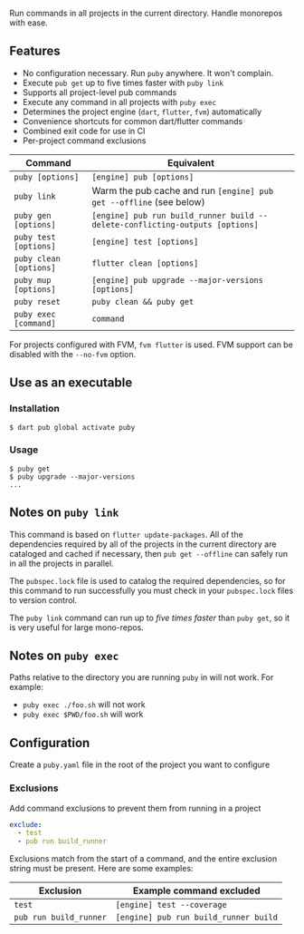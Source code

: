 Run commands in all projects in the current directory. Handle monorepos with ease.

## Features
- No configuration necessary. Run `puby` anywhere. It won't complain.
- Execute `pub get` up to five times faster with `puby link`
- Supports all project-level pub commands
- Execute any command in all projects with `puby exec`
- Determines the project engine (`dart`, `flutter`, `fvm`) automatically
- Convenience shortcuts for common dart/flutter commands
- Combined exit code for use in CI
- Per-project command exclusions

| Command                | Equivalent                                                                   |
| ---------------------- | ---------------------------------------------------------------------------- |
| `puby [options]`       | `[engine] pub [options]`                                                     |
| `puby link`            | Warm the pub cache and run `[engine] pub get --offline` (see below)          |
| `puby gen [options]`   | `[engine] pub run build_runner build --delete-conflicting-outputs [options]` |
| `puby test [options]`  | `[engine] test [options]`                                                    |
| `puby clean [options]` | `flutter clean [options]`                                                    |
| `puby mup [options]`   | `[engine] pub upgrade --major-versions [options]`                            |
| `puby reset`           | `puby clean && puby get`                                                     |
| `puby exec [command]`  | `command`                                                                    |

For projects configured with FVM, `fvm flutter` is used. FVM support can be disabled with the `--no-fvm` option.

## Use as an executable

### Installation
```console
$ dart pub global activate puby
```

### Usage
```console
$ puby get
$ puby upgrade --major-versions
...
```

## Notes on `puby link`
This command is based on `flutter update-packages`. All of the dependencies required by all of the projects in the current directory are cataloged and cached if necessary, then `pub get --offline` can safely run in all the projects in parallel.

The `pubspec.lock` file is used to catalog the required dependencies, so for this command to run successfully you must check in your `pubspec.lock` files to version control.

The `puby link` command can run up to _five times faster_ than `puby get`, so it is very useful for large mono-repos.

## Notes on `puby exec`
Paths relative to the directory you are running `puby` in will not work. For example:
- `puby exec ./foo.sh` will not work
- `puby exec $PWD/foo.sh` will work

## Configuration
Create a `puby.yaml` file in the root of the project you want to configure

### Exclusions
Add command exclusions to prevent them from running in a project

```yaml
exclude:
  - test
  - pub run build_runner
```

Exclusions match from the start of a command, and the entire exclusion string must be present. Here are some examples:

| Exclusion              | Example command excluded              |
| ---------------------- | ------------------------------------- |
| `test`                 | `[engine] test --coverage`            |
| `pub run build_runner` | `[engine] pub run build_runner build` |